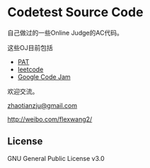 Codetest Source Code
=========


自己做过的一些Online Judge的AC代码。

这些OJ目前包括

  - [PAT](http://pat.zju.edu.cn/)
  - [leetcode](http://oj.leetcode.com/)
  - [Google Code Jam](https://code.google.com/codejam/)

欢迎交流。

<zhaotianzju@gmail.com>

http://weibo.com/flexwang2/

License
----

GNU General Public License v3.0


    
